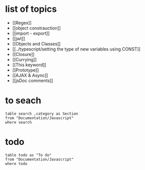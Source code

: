 # list of topics
- [[Regex]]
- [[object constrauction]]
- [[import - export]]  
- [[jwt]] 
- [[Objects and Classes]] 
- [[../typescript/setting the type of new variables using CONST]] 
- [[Closure]] 
- [[Currying]] 
- [[This keyword]] 
- [[Prototype]] 
- [[AJAX & Async]] 
- [[jsDoc comments]] 

# to seach
```dataview
table search ,category as Section
from "Documentation/Javascript"
where search
```

# todo
```dataview
table todo as "To do"
from "Documentation/Javascript"
where todo
```